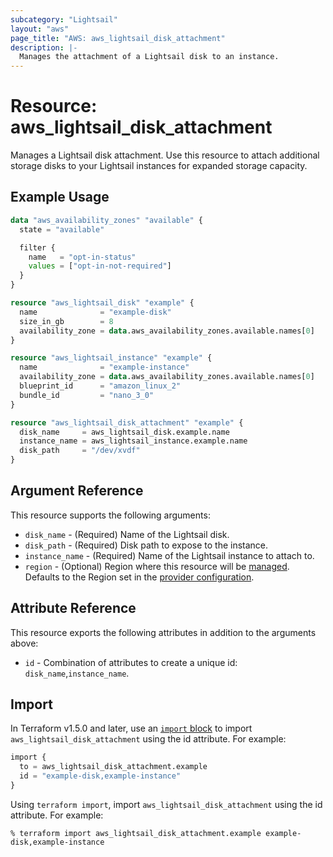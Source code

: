 ```yaml
---
subcategory: "Lightsail"
layout: "aws"
page_title: "AWS: aws_lightsail_disk_attachment"
description: |-
  Manages the attachment of a Lightsail disk to an instance.
---
```


# Resource: aws_lightsail_disk_attachment

Manages a Lightsail disk attachment. Use this resource to attach additional storage disks to your Lightsail instances for expanded storage capacity.

## Example Usage

```terraform
data "aws_availability_zones" "available" {
  state = "available"

  filter {
    name   = "opt-in-status"
    values = ["opt-in-not-required"]
  }
}

resource "aws_lightsail_disk" "example" {
  name              = "example-disk"
  size_in_gb        = 8
  availability_zone = data.aws_availability_zones.available.names[0]
}

resource "aws_lightsail_instance" "example" {
  name              = "example-instance"
  availability_zone = data.aws_availability_zones.available.names[0]
  blueprint_id      = "amazon_linux_2"
  bundle_id         = "nano_3_0"
}

resource "aws_lightsail_disk_attachment" "example" {
  disk_name     = aws_lightsail_disk.example.name
  instance_name = aws_lightsail_instance.example.name
  disk_path     = "/dev/xvdf"
}
```

## Argument Reference

This resource supports the following arguments:

* `disk_name` - (Required) Name of the Lightsail disk.
* `disk_path` - (Required) Disk path to expose to the instance.
* `instance_name` - (Required) Name of the Lightsail instance to attach to.
* `region` - (Optional) Region where this resource will be [managed](https://docs.aws.amazon.com/general/latest/gr/rande.html#regional-endpoints). Defaults to the Region set in the [provider configuration](https://registry.terraform.io/providers/hashicorp/aws/latest/docs#aws-configuration-reference).

## Attribute Reference

This resource exports the following attributes in addition to the arguments above:

* `id` - Combination of attributes to create a unique id: `disk_name`,`instance_name`.

## Import

In Terraform v1.5.0 and later, use an [`import` block](https://developer.hashicorp.com/terraform/language/import) to import `aws_lightsail_disk_attachment` using the id attribute. For example:

```terraform
import {
  to = aws_lightsail_disk_attachment.example
  id = "example-disk,example-instance"
}
```

Using `terraform import`, import `aws_lightsail_disk_attachment` using the id attribute. For example:

```console
% terraform import aws_lightsail_disk_attachment.example example-disk,example-instance
```
